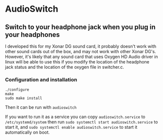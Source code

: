 # AudioSwitch

## Switch to your headphone jack when you plug in your headphones

I developed this for my Xonar DG sound card, it probably doesn't work with other sound cards out of the box, and may not work with other Xonar DG's. However, it's likely that any sound card that uses Oxygen HD Audio driver in linux will be able to use this if you modify the location of the headphone jack status and the location of the oxygen file in switcher.c. 

### Configuration and installation

```
./configure
make
sudo make install
```

Then it can be run with `audioswitch`

If you want to run it as a service you can copy `audioswitch.service` to `/etc/systemd/system` then run `sudo systemctl start audioswitch.service` to start it, and `sudo systemctl enable audioswitch.service` to start it automatically on boot.
